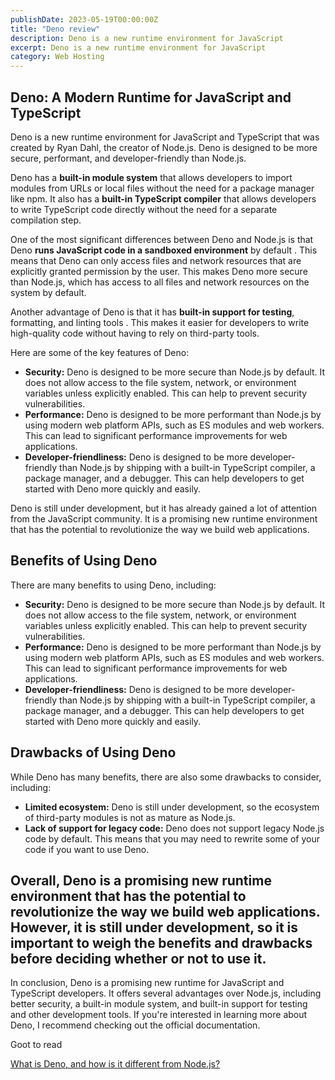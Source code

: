 ```yaml
---
publishDate: 2023-05-19T00:00:00Z
title: "Deno review"
description: Deno is a new runtime environment for JavaScript
excerpt: Deno is a new runtime environment for JavaScript
category: Web Hosting
---
```


## Deno: A Modern Runtime for JavaScript and TypeScript

Deno is a new runtime environment for JavaScript and TypeScript that was created by Ryan Dahl, the creator of Node.js. Deno is designed to be more secure, performant, and developer-friendly than Node.js.

Deno has a **built-in module system** that allows developers to import modules from URLs or local files without the need for a package manager like npm. It also has a **built-in TypeScript compiler** that allows developers to write TypeScript code directly without the need for a separate compilation step.

One of the most significant differences between Deno and Node.js is that Deno **runs JavaScript code in a sandboxed environment** by default . This means that Deno can only access files and network resources that are explicitly granted permission by the user. This makes Deno more secure than Node.js, which has access to all files and network resources on the system by default.

Another advantage of Deno is that it has **built-in support for testing**, formatting, and linting tools . This makes it easier for developers to write high-quality code without having to rely on third-party tools.


Here are some of the key features of Deno:

* **Security:** Deno is designed to be more secure than Node.js by default. It does not allow access to the file system, network, or environment variables unless explicitly enabled. This can help to prevent security vulnerabilities.
* **Performance:** Deno is designed to be more performant than Node.js by using modern web platform APIs, such as ES modules and web workers. This can lead to significant performance improvements for web applications.
* **Developer-friendliness:** Deno is designed to be more developer-friendly than Node.js by shipping with a built-in TypeScript compiler, a package manager, and a debugger. This can help developers to get started with Deno more quickly and easily.

Deno is still under development, but it has already gained a lot of attention from the JavaScript community. It is a promising new runtime environment that has the potential to revolutionize the way we build web applications.

## Benefits of Using Deno

There are many benefits to using Deno, including:

* **Security:** Deno is designed to be more secure than Node.js by default. It does not allow access to the file system, network, or environment variables unless explicitly enabled. This can help to prevent security vulnerabilities.
* **Performance:** Deno is designed to be more performant than Node.js by using modern web platform APIs, such as ES modules and web workers. This can lead to significant performance improvements for web applications.
* **Developer-friendliness:** Deno is designed to be more developer-friendly than Node.js by shipping with a built-in TypeScript compiler, a package manager, and a debugger. This can help developers to get started with Deno more quickly and easily.

## Drawbacks of Using Deno

While Deno has many benefits, there are also some drawbacks to consider, including:

* **Limited ecosystem:** Deno is still under development, so the ecosystem of third-party modules is not as mature as Node.js.
* **Lack of support for legacy code:** Deno does not support legacy Node.js code by default. This means that you may need to rewrite some of your code if you want to use Deno.

## Overall, Deno is a promising new runtime environment that has the potential to revolutionize the way we build web applications. However, it is still under development, so it is important to weigh the benefits and drawbacks before deciding whether or not to use it.

In conclusion, Deno is a promising new runtime for JavaScript and TypeScript developers. It offers several advantages over Node.js, including better security, a built-in module system, and built-in support for testing and other development tools. If you're interested in learning more about Deno, I recommend checking out the official documentation.

Goot to read

[What is Deno, and how is it different from Node.js?](https://blog.logrocket.com/what-is-deno/)
